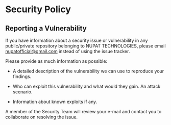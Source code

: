 # Security Policy

## Reporting a Vulnerability

If you have information about a security issue or vulnerability in any public/private repository belonging to NUPAT TECHNOLOGIES, please email nupatofficial@gmail.com instead of using the issue tracker.

Please provide as much information as possible:

- A detailed description of the vulnerability we can use to reproduce your findings.

- Who can exploit this vulnerability and what would they gain. An attack scenario.

- Information about known exploits if any.

A member of the Security Team will review your e-mail and contact you to collaborate on resolving the issue.
